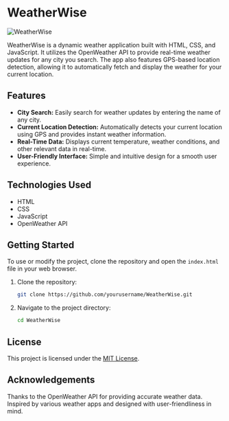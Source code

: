 # WeatherWise

![WeatherWise](https://github.com/user-attachments/assets/0f44f728-9a71-465e-a090-456085defae0)


WeatherWise is a dynamic weather application built with HTML, CSS, and JavaScript. It utilizes the OpenWeather API to provide real-time weather updates for any city you search. The app also features GPS-based location detection, allowing it to automatically fetch and display the weather for your current location.

## Features

- **City Search:** Easily search for weather updates by entering the name of any city.
- **Current Location Detection:** Automatically detects your current location using GPS and provides instant weather information.
- **Real-Time Data:** Displays current temperature, weather conditions, and other relevant data in real-time.
- **User-Friendly Interface:** Simple and intuitive design for a smooth user experience.

## Technologies Used

- HTML
- CSS
- JavaScript
- OpenWeather API

## Getting Started

To use or modify the project, clone the repository and open the `index.html` file in your web browser.

1. Clone the repository:
   ```bash
   git clone https://github.com/yourusername/WeatherWise.git

2. Navigate to the project directory:
   ```bash
   cd WeatherWise

## License

This project is licensed under the [MIT License](https://opensource.org/licenses/MIT).

## Acknowledgements

Thanks to the OpenWeather API for providing accurate weather data.
Inspired by various weather apps and designed with user-friendliness in mind.
